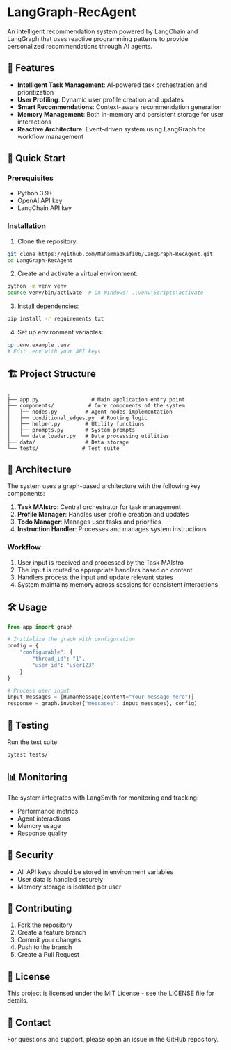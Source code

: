 # LangGraph-RecAgent

An intelligent recommendation system powered by LangChain and LangGraph that uses reactive programming patterns to provide personalized recommendations through AI agents.

## 🌟 Features

- **Intelligent Task Management**: AI-powered task orchestration and prioritization
- **User Profiling**: Dynamic user profile creation and updates
- **Smart Recommendations**: Context-aware recommendation generation
- **Memory Management**: Both in-memory and persistent storage for user interactions
- **Reactive Architecture**: Event-driven system using LangGraph for workflow management

## 🚀 Quick Start

### Prerequisites

- Python 3.9+
- OpenAI API key
- LangChain API key

### Installation

1. Clone the repository:
```bash
git clone https://github.com/MahammadRafi06/LangGraph-RecAgent.git
cd LangGraph-RecAgent
```

2. Create and activate a virtual environment:
```bash
python -m venv venv
source venv/bin/activate  # On Windows: .\venv\Scripts\activate
```

3. Install dependencies:
```bash
pip install -r requirements.txt
```

4. Set up environment variables:
```bash
cp .env.example .env
# Edit .env with your API keys
```

## 🏗️ Project Structure

```
.
├── app.py                 # Main application entry point
├── components/           # Core components of the system
│   ├── nodes.py         # Agent nodes implementation
│   ├── conditional_edges.py  # Routing logic
│   ├── helper.py        # Utility functions
│   ├── prompts.py       # System prompts
│   └── data_loader.py   # Data processing utilities
├── data/                # Data storage
└── tests/              # Test suite
```

## 🔧 Architecture

The system uses a graph-based architecture with the following key components:

1. **Task MAIstro**: Central orchestrator for task management
2. **Profile Manager**: Handles user profile creation and updates
3. **Todo Manager**: Manages user tasks and priorities
4. **Instruction Handler**: Processes and manages system instructions

### Workflow

1. User input is received and processed by the Task MAIstro
2. The input is routed to appropriate handlers based on content
3. Handlers process the input and update relevant states
4. System maintains memory across sessions for consistent interactions

## 🛠️ Usage

```python
from app import graph

# Initialize the graph with configuration
config = {
    "configurable": {
        "thread_id": "1",
        "user_id": "user123"
    }
}

# Process user input
input_messages = [HumanMessage(content="Your message here")]
response = graph.invoke({"messages": input_messages}, config)
```

## 🧪 Testing

Run the test suite:
```bash
pytest tests/
```

## 📊 Monitoring

The system integrates with LangSmith for monitoring and tracking:
- Performance metrics
- Agent interactions
- Memory usage
- Response quality

## 🔐 Security

- All API keys should be stored in environment variables
- User data is handled securely
- Memory storage is isolated per user

## 🤝 Contributing

1. Fork the repository
2. Create a feature branch
3. Commit your changes
4. Push to the branch
5. Create a Pull Request

## 📝 License

This project is licensed under the MIT License - see the LICENSE file for details.

## 📧 Contact

For questions and support, please open an issue in the GitHub repository.
